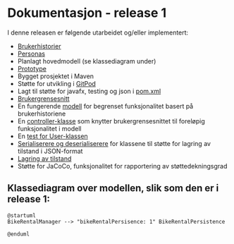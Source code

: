 
# Dokumentasjon - release 1

I denne releasen er følgende utarbeidet og/eller implementert:
- [Brukerhistorier](../2247/readme.md)
- [Personas](../2247/readme.md)
- Planlagt hovedmodell (se klassediagram under)
- [Prototype](../2247/readme.md)
- Bygget prosjektet i Maven
- Støtte for utvikling i [GitPod](https://gitpod.stud.ntnu.no/#https://gitlab.stud.idi.ntnu.no/it1901/groups-2022/gr2247/gr2247)
- Lagt til støtte for javafx, testing og json i [pom.xml](../2247/pom.xml)
- [Brukergrensesnitt](../2247/src/main/resources/bikeRentalApp/core/BikeRentalApp.fxml)
- En fungerende [modell](../2247/src/main/java/bikeRentalApp/core/) for begrenset funksjonalitet basert på brukerhistoriene
- En [controller-klasse](../2247/src/main/java/bikeRentalApp/core/BikeRentalAppController.java) som knytter brukergrensesnittet til foreløpig funksjonalitet i modell
- En [test for User-klassen](../2247/src/test/java/bikeRentalApp/core/UserTest.java)
- [Serialiserere og deserialiserere](../2247/src/main/java/bikeRentalApp/json/) for klassene til støtte for lagring av tilstand i JSON-format
- [Lagring av tilstand](../2247/src/main/java/bikeRentalApp/json/BikeRentalPersistence.java)
- Støtte for JaCoCo, funksjonalitet for rapportering av støttedekningsgrad

## Klassediagram over modellen, slik som den er i release 1:

```plantuml
@startuml
BikeRentalManager --> "bikeRentalPersisence: 1" BikeRentalPersistence

@enduml
```